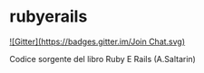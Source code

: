 rubyerails
==========
[![Gitter](https://badges.gitter.im/Join Chat.svg)](https://gitter.im/guildenstern70/rubyerails?utm_source=badge&utm_medium=badge&utm_campaign=pr-badge&utm_content=badge)

Codice sorgente del libro Ruby E Rails (A.Saltarin)
